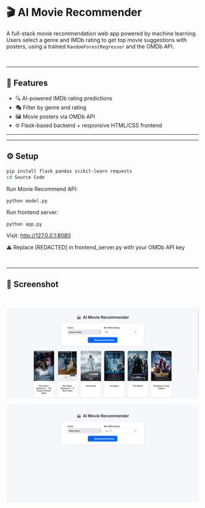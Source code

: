 # 🎬 AI Movie Recommender

A full-stack movie recommendation web app powered by machine learning. Users select a genre and IMDb rating to get top movie suggestions with posters, using a trained `RandomForestRegressor` and the OMDb API.

<br>

---

## 🚀 Features

- 🔍 AI-powered IMDb rating predictions
- 🎭 Filter by genre and rating
- 🖼️ Movie posters via OMDb API
- 🌐 Flask-based backend + responsive HTML/CSS frontend

---


---

## ⚙️ Setup

```bash
pip install flask pandas scikit-learn requests
cd Source Code
```

Run Movie Recommend API:
```
python model.py
```

Run frontend server:

```
python app.py
```

Visit: http://127.0.0.1:8080

⚠️ Replace [REDACTED] in frontend_server.py with your OMDb API key

<br>

---
## 📸 Screenshot

<br>

![Screenshot](assets/screenshot-1.png)

![Screenshot](assets/screenshot-2.png)



